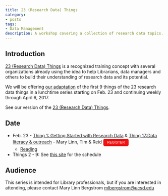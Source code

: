 ```yaml
---
title: 23 (Research Data) Things
category:
- posts
tags:
- Data Management
description: A workshop covering a collection of research data topics.
---
```


## Introduction
[23 (Research Data) Things](http://www.ands.org.au/partners-and-communities/23-research-data-things) is a recognized training concept with several organizations already using the idea to help Librarians, data managers and others to build their understanding of research data and its potential.

We will be offering [our adaptation](https://ucsdlib.github.io/23-Research-Data-Things/) of the first 9 things of the 23 research data things in a lunchtime series starting on Feb. 23 and continuing weekly through April 6, 2017.

See our version of the [23 (Research Data) Things](https://ucsdlib.github.io/23-Research-Data-Things).

## Date
*  Feb. 23 - [Thing 1: Getting Started with Research Data](https://ucsdlib.github.io/23-Research-Data-Things/01-introduction/) & [Thing  17:Data literacy & outreach](https://ucsdlib.github.io/23-Research-Data-Things/17-data-lit-outreach/) - Mary Linn, Tim & Reid <style type="text/css">
.e2937679 { background-color:#F01313; border:1px solid #F01313; color: #F7EAEA!important; -moz-box-shadow:inset 0px 1px 0px 0px #ffffff; -webkit-box-shadow:inset 0px 1px 0px 0px #ffffff; box-shadow:inset 0px 1px 0px 0px #ffffff;font-size: 11px; font-family: arial; padding:6px 12px; display:inline-block;text-decoration:none; -moz-border-radius:6px; -webkit-border-radius:6px; border-radius:6px; border-color: #F7EAEA; } .e2937679:hover { background-color:#F7EAEA; color: #F01313!important; }</style><a href="http://ucsd.libcal.com/event/2937679" class="e2937679">REGISTER</a>
   * [Reading](http://www.bu.edu/datamanagement/background/whatisdata/)
* Things 2 - 9: See [this site](https://ucsdlib.github.io/23-Research-Data-Things/) for the schedule

## Audience

This series is intended for Library professionals, but if you are interested in attending, please contact Mary Linn Bergstrom <mlbergstrom@ucsd.edu>
